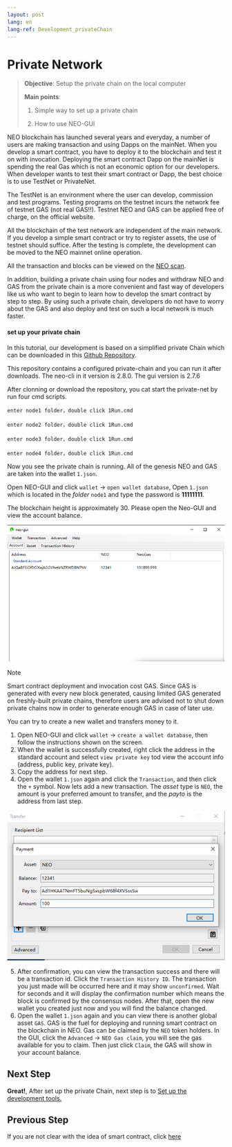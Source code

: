 ```yaml
---
layout: post
lang: en
lang-ref: Development_privateChain
---
```


# Private Network

>
> **Objective**: Setup the private chain on the local computer
>
> **Main points**:
>
> 1. Simple way to set up a private chain
>
> 2. How to use NEO-GUI
>


NEO blockchain has launched several years and everyday, a number of users are making transaction and using Dapps on the mainNet. When you develop a smart contract, you have to deploy it to the blockchain and test it on with invocation. Deploying the smart contract  Dapp on the mainNet is spending the real Gas which is not an economic option for our developers. When developer wants to test their smart contract or Dapp, the best choice is to use TestNet or PrivateNet.

The TestNet is an environment where the user can develop, commission and test programs. Testing programs on the testnet incurs the network fee of testnet GAS (not real GAS!!). Testnet NEO and GAS can be applied free of charge, on the official website.

All the blockchain of the test network are independent of the main network. If you develop a simple smart contract or try to register assets, the use of testnet should suffice. After the testing is complete, the development can be moved to the NEO mainnet online operation.

All the transaction and blocks can be viewed on the [NEO scan](https://neoscan-testnet.io/).

In addition, building a private chain using four nodes and withdraw NEO and GAS from the private chain is a more convenient and fast way of developers like us who want to begin to learn how to develop the smart contract by step to step. By using such a private chain, developers do not have to worry about the GAS and also deploy and test on such a local network is much faster.


#### set up your  private chain
In this tutorial, our development is based on a simplified private Chain which can be downloaded in this [Github Repository](https://github.com/steven1227/NEO-Private-Net).

This repository contains a configured private-chain and you can run it after downloads. The neo-cli in it version is 2.8.0. The gui version is 2.7.6

After clonning or download the repository, you cat start the private-net by run four cmd scripts.

```
enter node1 folder，double click 1Run.cmd

enter node2 folder，double click 1Run.cmd

enter node3 folder，double click 1Run.cmd

enter node4 folder，double click 1Run.cmd

```

 Now you see the private chain is running. All of the genesis NEO and GAS are taken into the wallet `1.json`.

Open NEO-GUI and click `wallet` ->  `open wallet database`,  Open `1.json` which is located in the *folder* `node1` and type the password is **11111111**.  

 The blockchain height is approximately 30. Please open the Neo-GUI and view the account balance.

 <p align="center">
  <img src="./imgs/20190219-112142.png" />
 </p>


> [!Note]
> Smart contract deployment and invocation cost GAS. Since GAS is generated with every new block generated, causing limited GAS generated on freshly-built private chains, therefore users are advised not to shut down private chains now in order to generate enough GAS in case of later use.

You can try to create a new wallet and transfers money to it.

1. Open NEO-GUI and click `wallet` ->  `create a wallet database`, then follow the instructions shown on the screen.
2. When the wallet is successfully created, right click the address in the standard account and select `view private key` tod view the account info (address, public key, private key).
3. Copy the address for next step.
4. Open the wallet `1.json` again and  click the `Transaction`, and then click the `+` symbol. Now lets add a new transaction.
The *asset* type is `NEO`, the amount is your preferred amount to transfer, and the *payto* is the address from last step.
 <p align="center">
  <img src="./imgs/20190219-113025.png" />
 </p>

 5. After confirmation, you can view the transaction success and there will be a transaction id. Click the `Transaction History ID`. The transaction you just made will be occurred here and it may show `unconfirmed`. Wait for seconds and it will display the confirmation number which means the block is confirmed by the consensus nodes. After that, open the new wallet you created just now and you will find the balance changed.
 6. Open the wallet `1.json` again and you can view there is another global asset `GAS`. GAS is the fuel for deploying and running smart contract on the blockchain in NEO. Gas can be claimed by the `NEO` token holders. In the GUI, click the `Advanced` ->  `NEO Gas claim`, you will see the gas available for you to claim. Then just click `Claim`, the GAS will show in your account balance.

 ## Next Step
 **Great!**, After set up the private Chain, next step is to [Set up the development tools.](Development_set_up.md)

 ## Previous Step
 If you are not clear with the idea of smart contract, click [here](What_is_smart_contract.md)
